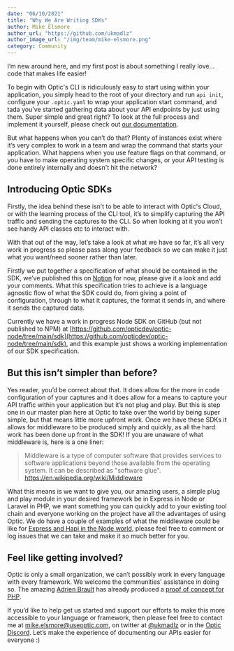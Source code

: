 ```yaml
---
date: "06/10/2021"
title: "Why We Are Writing SDKs"
author: Mike Elsmore
author_url: "https://github.com/ukmadlz"
author_image_url: "/img/team/mike-elsmore.png"
category: Community
---
```


I’m new around here, and my first post is about something I really love… code that makes life easier!

To begin with Optic's CLI is ridiculously easy to start using within your application, you simply head to the root of your directory and run `api init`, configure your `.optic.yaml` to wrap your application start command, and tada you’ve started gathering data about your API endpoints by just using them. Super simple and great right? To look at the full process and implement it yourself, please check out [our documentation](https://www.useoptic.com/docs/).

But what happens when you can’t do that? Plenty of instances exist where it’s very complex to work in a team and wrap the command that starts your application. What happens when you use feature flags on that command, or you have to make operating system specific changes, or your API testing is done entirely internally and doesn't hit the network?

<!-- truncate -->

## Introducing Optic SDKs
Firstly, the idea behind these isn’t to be able to interact with Optic's Cloud, or with the learning process of the CLI tool, it’s to simplify capturing the API traffic and sending the captures to the CLI. So when looking at it you won’t see handy API classes etc to interact with.

With that out of the way, let’s take a look at what we have so far, it’s all very work in progress so please pass along your feedback so we can make it just what you want/need sooner rather than later.

Firstly we put together a specification of what should be contained in the SDK, we’ve published this on [Notion](https://www.notion.so/useoptic/Optic-SDK-Specification-ff4d7ba6f0444c9eb0862a6d5748d707) for now, please give it a look and add your comments.
What this specification tries to achieve is a language agnostic flow of what the SDK could do, from giving a point of configuration, through to what it captures, the format it sends in, and where it sends the captured data. 

Currently we have a work in progress Node SDK on GitHub (but not published to NPM) at [https://github.com/opticdev/optic-node/tree/main/sdk](https://github.com/opticdev/optic-node/tree/main/sdk), and this example just shows a working implementation of our SDK specification.
## But this isn’t simpler than before?
Yes reader, you’d be correct about that. It does allow for the more in code configuration of your captures and it does allow for a means to capture your API traffic within your application but it’s not plug and play. But this is step one in our master plan here at Optic to take over the world by being super simple, but that means  little more upfront work.
Once we have these SDKs it allows for middleware to be produced simply and quickly, as all the hard work has been done up front in the SDK! If you are unaware of what middleware is, here is a one liner:

> Middleware is a type of computer software that provides services to software applications beyond those available from the operating system. It can be described as "software glue".
> https://en.wikipedia.org/wiki/Middleware

What this means is we want to give you, our amazing users, a simple plug and play module in your desired framework be in Express in Node or Laravel in PHP, we want something you can quickly add to your existing tool chain and everyone working on the project have all the advantages of using Optic. We do have a couple of examples of what the middleware could be like for [Express and Hapi in the Node world](https://github.com/opticdev/optic-node/tree/main/frameworks), please feel free to comment or log issues that we can take and make it so much better for you.
## Feel like getting involved?
Optic is only a small organization, we can’t possibly work in every language with every framework. We welcome the communities' assistance in doing so. The amazing [Adrien Brault](https://github.com/adrienbrault) has already produced a [proof of concept for PHP](https://github.com/adrienbrault/optic-php).

If you’d like to help get us started and support our efforts to make this more accessible to your language or framework, then please feel free to contact me at mike.elsmore@useoptic.com, on twitter at [@ukmadlz](https://twitter.com/ukmadlz) or in the [Optic Discord](https://useoptic.com/docs/community/). Let’s make the experience of documenting our APIs easier for everyone :)
